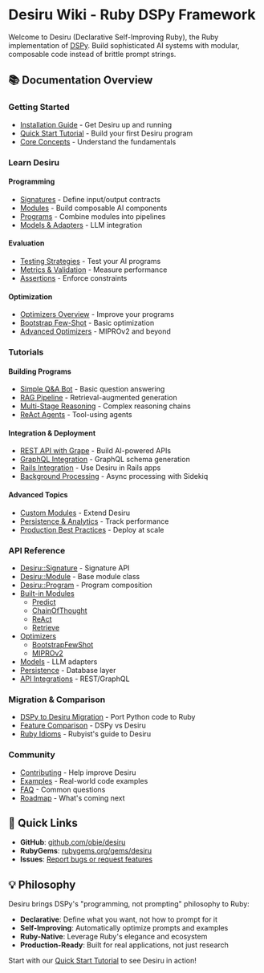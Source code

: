 # Desiru Wiki - Ruby DSPy Framework

Welcome to Desiru (Declarative Self-Improving Ruby), the Ruby implementation of [DSPy](https://dspy.ai/). Build sophisticated AI systems with modular, composable code instead of brittle prompt strings.

## 📚 Documentation Overview

### Getting Started
- [Installation Guide](Installation) - Get Desiru up and running
- [Quick Start Tutorial](Quick-Start) - Build your first Desiru program
- [Core Concepts](Core-Concepts) - Understand the fundamentals

### Learn Desiru
#### Programming
- [Signatures](Signatures) - Define input/output contracts
- [Modules](Modules) - Build composable AI components
- [Programs](Programs) - Combine modules into pipelines
- [Models & Adapters](Models-and-Adapters) - LLM integration

#### Evaluation
- [Testing Strategies](Testing-Strategies) - Test your AI programs
- [Metrics & Validation](Metrics-and-Validation) - Measure performance
- [Assertions](Assertions) - Enforce constraints

#### Optimization
- [Optimizers Overview](Optimizers-Overview) - Improve your programs
- [Bootstrap Few-Shot](Bootstrap-Few-Shot) - Basic optimization
- [Advanced Optimizers](Advanced-Optimizers) - MIPROv2 and beyond

### Tutorials
#### Building Programs
- [Simple Q&A Bot](Tutorial-Simple-QA) - Basic question answering
- [RAG Pipeline](Tutorial-RAG-Pipeline) - Retrieval-augmented generation
- [Multi-Stage Reasoning](Tutorial-Multi-Stage) - Complex reasoning chains
- [ReAct Agents](Tutorial-ReAct-Agents) - Tool-using agents

#### Integration & Deployment
- [REST API with Grape](Tutorial-REST-API) - Build AI-powered APIs
- [GraphQL Integration](Tutorial-GraphQL) - GraphQL schema generation
- [Rails Integration](Tutorial-Rails-Integration) - Use Desiru in Rails apps
- [Background Processing](Tutorial-Background-Jobs) - Async processing with Sidekiq

#### Advanced Topics
- [Custom Modules](Tutorial-Custom-Modules) - Extend Desiru
- [Persistence & Analytics](Tutorial-Persistence) - Track performance
- [Production Best Practices](Production-Guide) - Deploy at scale

### API Reference
- [Desiru::Signature](API-Signature) - Signature API
- [Desiru::Module](API-Module) - Base module class
- [Desiru::Program](API-Program) - Program composition
- [Built-in Modules](API-Modules)
  - [Predict](API-Module-Predict)
  - [ChainOfThought](API-Module-ChainOfThought)
  - [ReAct](API-Module-ReAct)
  - [Retrieve](API-Module-Retrieve)
- [Optimizers](API-Optimizers)
  - [BootstrapFewShot](API-Optimizer-BootstrapFewShot)
  - [MIPROv2](API-Optimizer-MIPROv2)
- [Models](API-Models) - LLM adapters
- [Persistence](API-Persistence) - Database layer
- [API Integrations](API-Integrations) - REST/GraphQL

### Migration & Comparison
- [DSPy to Desiru Migration](Migration-Guide) - Port Python code to Ruby
- [Feature Comparison](Feature-Comparison) - DSPy vs Desiru
- [Ruby Idioms](Ruby-Idioms) - Rubyist's guide to Desiru

### Community
- [Contributing](Contributing) - Help improve Desiru
- [Examples](Examples) - Real-world code examples
- [FAQ](FAQ) - Common questions
- [Roadmap](Roadmap) - What's coming next

## 🚀 Quick Links

- **GitHub**: [github.com/obie/desiru](https://github.com/obie/desiru)
- **RubyGems**: [rubygems.org/gems/desiru](https://rubygems.org/gems/desiru)
- **Issues**: [Report bugs or request features](https://github.com/obie/desiru/issues)

## 💡 Philosophy

Desiru brings DSPy's "programming, not prompting" philosophy to Ruby:
- **Declarative**: Define what you want, not how to prompt for it
- **Self-Improving**: Automatically optimize prompts and examples
- **Ruby-Native**: Leverage Ruby's elegance and ecosystem
- **Production-Ready**: Built for real applications, not just research

Start with our [Quick Start Tutorial](Quick-Start) to see Desiru in action!